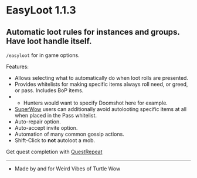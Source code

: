 # EasyLoot 1.1.3
Automatic loot rules for instances and groups. Have loot handle itself.  
---
`/easyloot` for in game options.  

Features:
* Allows selecting what to automatically do when loot rolls are presented.  
* Provides whitelists for making specific items always roll need, or greed, or pass. Includes BoP items.  
* * Hunters would want to specify Doomshot here for example.  
* [SuperWow](https://github.com/balakethelock/SuperWoW/) users can additionally avoid autolooting specific items at all when placed in the Pass whitelist.  
* Auto-repair option.  
* Auto-accept invite option.  
* Automation of many common gossip actions.  
* Shift-Click to **not** autoloot a mob.

Get quest completion with [QuestRepeat](https://github.com/MarcelineVQ/QuestRepeat) 

___
* Made by and for Weird Vibes of Turtle Wow  
